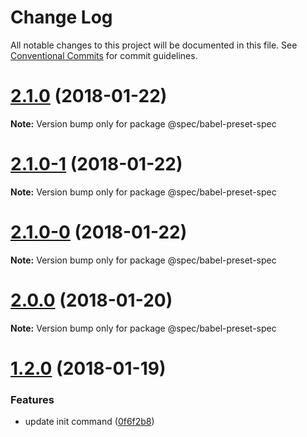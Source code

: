 # Change Log

All notable changes to this project will be documented in this file.
See [Conventional Commits](https://conventionalcommits.org) for commit guidelines.

<a name="2.1.0"></a>
# [2.1.0](https://github.com/joshblack/spec/tree/master/packages/babel-preset-spec/compare/v2.1.0-1...v2.1.0) (2018-01-22)




**Note:** Version bump only for package @spec/babel-preset-spec

<a name="2.1.0-1"></a>
# [2.1.0-1](https://github.com/joshblack/spec/tree/master/packages/babel-preset-spec/compare/v2.1.0-0...v2.1.0-1) (2018-01-22)




**Note:** Version bump only for package @spec/babel-preset-spec

<a name="2.1.0-0"></a>
# [2.1.0-0](https://github.com/joshblack/spec/tree/master/packages/babel-preset-spec/compare/v2.0.0...v2.1.0-0) (2018-01-22)




**Note:** Version bump only for package @spec/babel-preset-spec

<a name="2.0.0"></a>
# [2.0.0](https://github.com/joshblack/spec/tree/master/packages/babel-preset-spec/compare/v1.3.1...v2.0.0) (2018-01-20)




**Note:** Version bump only for package @spec/babel-preset-spec

<a name="1.2.0"></a>
# [1.2.0](https://github.com/joshblack/spec/tree/master/packages/babel-preset-spec/compare/v1.1.6...v1.2.0) (2018-01-19)


### Features

* update init command ([0f6f2b8](https://github.com/joshblack/spec/tree/master/packages/babel-preset-spec/commit/0f6f2b8))

